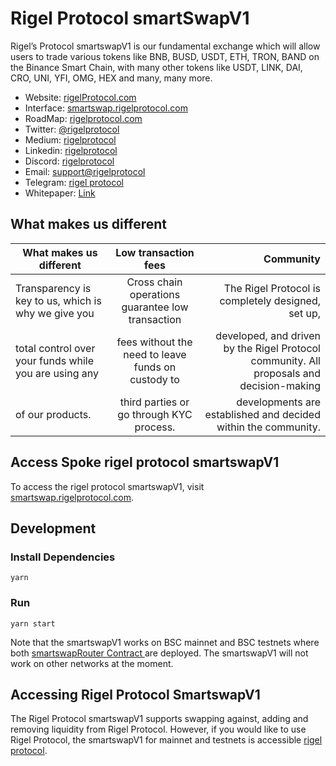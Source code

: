 # Rigel Protocol smartSwapV1

Rigel’s Protocol smartswapV1 is our fundamental exchange which will allow users to trade various tokens like BNB, BUSD, USDT, ETH, TRON, BAND on the Binance Smart Chain, with many other tokens like USDT, LINK, DAI, CRO, UNI, YFI, OMG, HEX and many, many more.

- Website: [rigelProtocol.com](https://rigelprotocol.com/)
- Interface: [smartswap.rigelprotocol.com](https://smartswap.rigelprotocol.com/smart-swapping)
- RoadMap: [rigelprotocol.com](https://rigelprotocol.com/)
- Twitter: [@rigelprotocol](https://twitter.com/rigelprotocol)
- Medium: [rigelprotocol](https://medium.com/rigelprotocol)
- Linkedin: [rigelprotocol](https://www.linkedin.com/company/rigelprotocol)
- Discord: [rigelprotocol](https://discord.com/invite/j86NH95GDD)
- Email: [support@rigelprotocol](mailto:support@rigelprotocol.com)
- Telegram: [rigel protocol](https://www.t.me/rigelprotocol)
- Whitepaper: [Link](https://drive.google.com/file/d/1Q0u71tqJ0GsW4Nk_rrxXmIk4VcMfPHHY/view)

## What makes us different

| What makes us different | Low transaction fees  | Community |
| ------------- |:-------------:| -----:|
| Transparency is key to us, which is why we give you   | Cross chain operations guarantee low transaction | The Rigel Protocol is completely designed, set up,|
| total control over your funds while you are using any  | fees without the need to leave funds on custody to | developed, and driven by the Rigel Protocol community. All proposals and decision-making |
| of our products. | third parties or go through KYC process. |   developments are established and decided within the community. |

## Access Spoke rigel protocol smartswapV1
To access the rigel protocol smartswapV1, visit [smartswap.rigelprotocol.com](https://smartswap.rigelprotocol.com/smart-swapping).

## Development

### Install Dependencies

```
yarn
```

### Run

```
yarn start
```

Note that the smartswapV1 works on BSC mainnet and  BSC testnets where both 
[smartswapRouter Contract ](https://bscscan.com/address/0xf78234e21f1f34c4d8f65faf1bc82bfc0fa24920) are deployed.
The smartswapV1 will not work on other networks at the moment.

## Accessing Rigel Protocol SmartswapV1

The Rigel Protocol smartswapV1 supports swapping against, adding and removing liquidity from Rigel Protocol. However,
if you would like to use Rigel Protocol, the smartswapV1 for mainnet and testnets is accessible [rigel protocol](https://github.com/rigelprotocol/smartswapv1).

